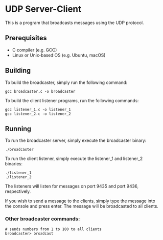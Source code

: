 # UDP Server-Client
This is a program that broadcasts messages using the UDP protocol.

## Prerequisites
 - C compiler (e.g. GCC)
 - Linux or Unix-based OS (e.g. Ubuntu, macOS)

## Building
To build the broadcaster, simply run the following command:
    
    gcc broadcaster.c -o broadcaster

To build the client listener programs, run the following commands:
    
    gcc listener_1.c -o listener_1
    gcc listener_2.c -o listener_2

## Running
To run the broadcaster server, simply execute the broadcaster binary:
    
    ./broadcaster

To run the client listener, simply execute the listener_1 and listener_2 binaries:

    ./listener_1
    ./listener_2

The listeners will listen for messages on port 9435 and port 9436, respectively.

If you wish to send a message to the clients, simply type the message into the console and press enter. The message will be broadcasted to all clients.

### Other broadcaster commands:

    # sends numbers from 1 to 100 to all clients
    broadcaster> broadcast
